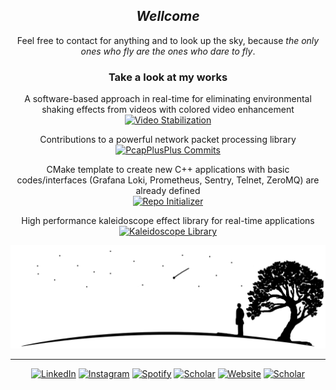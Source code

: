 <div align="center" width="50">
    <h2><i>Wellcome</i></h2>
</div>
<div align="center" width="50">
    <p>Feel free to contact for anything and to look up the sky, because <i>the only ones who fly are the ones who dare to fly</i>.</p>
</div>
<div align="center" width="50">
    <h3>Take a look at my works</h3>
    <p>A software-based approach in real-time for eliminating environmental shaking effects from videos with colored video enhancement<br> <a href="https://github.com/egecetin/VideoStabilization" target="_blank"><img src="https://img.shields.io/badge/Video Stabilization-%23241f31.svg?&style=flat-square&logo=spreadshirt&logoColor=white" alt="Video Stabilization"></a></p>
    <p>Contributions to a powerful network packet processing library<br> <a href="https://github.com/seladb/PcapPlusPlus/commits?author=egecetin" target="_blank"><img src="https://img.shields.io/badge/PcapPlusPlus-%23241f31.svg?&style=flat-square&logo=spreadshirt&logoColor=white" alt="PcapPlusPlus Commits"></a></p>
    <p>CMake template to create new C++ applications with basic codes/interfaces (Grafana Loki, Prometheus, Sentry, Telnet, ZeroMQ) are already defined<br> <a href="https://github.com/egecetin/Repo-Init" target="_blank"><img src="https://img.shields.io/badge/Repo Initializer-%23241f31.svg?&style=flat-square&logo=spreadshirt&logoColor=white" alt="Repo Initializer"></a></p>
    <p>High performance kaleidoscope effect library for real-time applications<br> <a href="https://github.com/egecetin/libKaleidoscope" target="_blank"><img src=https://img.shields.io/badge/libKaleidoscope-%23241f31.svg?&style=flat-square&logo=spreadshirt&logoColor=white alt="Kaleidoscope Library"></a></p>
</div>

<div align="center">
<picture><source media="(prefers-color-scheme: dark)" srcset="https://github.com/egecetin/egecetin/raw/main/silhouette-white.png"/>
<img src="https://github.com/egecetin/egecetin/raw/main/silhouette-black.png" alt="" width="650"/>
</picture>
</div>

---
<div align="center" width="50">
    <a href="https://www.linkedin.com/in/egecetin" target="_blank"><img src="https://img.shields.io/badge/LinkedIn-%230077B5.svg?&style=for-the-badge&logo=linkedin&logoColor=white" alt="LinkedIn"></a>
    <a href="https://www.instagram.com/egecettinn" target="_blank"><img src="https://img.shields.io/badge/Instagram-%23E4405F.svg?&style=for-the-badge&logo=instagram&logoColor=white" alt="Instagram"></a>
    <a href="https://open.spotify.com/user/rrms1?si=7814dc2504144dc0" target="_blank"><img src="https://img.shields.io/badge/Spotify-%231ED760.svg?&style=for-the-badge&logo=spotify&logoColor=white" alt="Spotify"></a>
    <a href="https://scholar.google.com/citations?user=gguqPLQAAAAJ&hl=en" target="_blank"><img src="https://img.shields.io/badge/Scholar-%234285f4.svg?&style=for-the-badge&logo=googlescholar&logoColor=white" alt="Scholar"></a>
    <a href="https://egecetin.github.io" target="_blank"><img src="https://img.shields.io/badge/Website-%23241f31.svg?&style=for-the-badge&logo=gnometerminal&logoColor=white" alt="Website"></a>
    <a href="mailto:egecetin@hotmail.com.tr" target="_blank"><img src="https://img.shields.io/badge/Mail-%230078d4.svg?&style=for-the-badge&logo=minutemailer&logoColor=white" alt="Scholar"></a>
</div>
